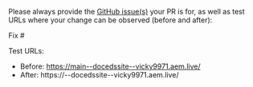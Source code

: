 Please always provide the [GitHub issue(s)](../issues) your PR is for, as well as test URLs where your change can be observed (before and after):

Fix #<gh-issue-id>

Test URLs:
- Before: https://main--docedssite--vicky9971.aem.live/
- After: https://<branch>--docedssite--vicky9971.aem.live/
